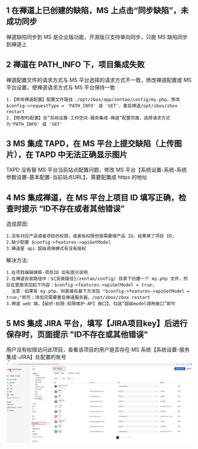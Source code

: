 ## 1 在禅道上已创建的缺陷，MS 上点击“同步缺陷”，未成功同步
禅道缺陷同步到 MS 是企业版功能，开源版只支持单向同步，只能 MS 缺陷同步到禅道上

## 2 禅道在 PATH_INFO 下，项目集成失败
禅道配置文件的请求方式与 MS 平台选择的请求方式不一致，修改禅道配置或 MS 平台设置，使禅道请求方式与 MS 平台保持一致
```
1.【修改禅道配置】配置文件路径：/opt/zbox/app/zentao/config/my.php，修改 $config->requestType = 'PATH_INFO' 或 'GET'，重启禅道/opt/zbox/zbox restart
2.【修改MS配置】在“系统设置-工作空间-服务集成-禅道”配置页面，选择请求方式为'PATH_INFO' 或 'GET'
```

## 3 MS 集成 TAPD，在 MS 平台上提交缺陷（上传图片），在 TAPD 中无法正确显示图片
TAPD 没有替 MS 平台当前站点配置问题，修改 MS 平台【系统设置-系统-系统参数设置-基本配置-当前站点URL】，需要配置成 https 的地址

## 4 MS 集成禅道，在 MS 平台上项目 ID 填写正确，检查时提示 “ID不存在或者其他错误”
造成原因:
```
1.没有对应产品或者项目的权限，或者有权限但是需要填产品 ID，结果填了项目 ID;
2.缺少配置 $config->features->apiGetModel
3.襌道里 api 超级调用模式有没有授权
```
解决方法:
```
1.在项目编辑弹框-项目ID 后有提示说明
2.在禅道安装路径中：${安装路径}/zentao/config/ 目录下创建一个 my.php 文件，然后在里面添加如下内容：$config->features->apiGetModel = true;
  注意：如果有 my.php，则直接在最下方添加 "$config->features->apiGetModel = true;"即可；添加完需要重启禅道服务器，/opt/zbox/zbox restart
3.禅道 web 端，【组织-权限-权限维护-API 接口】，勾选“超级model调用接口”即可
```
## 5 MS 集成 JIRA 平台，填写【JIRA项目key】后进行保存时，页面提示 "ID不存在或其他错误"
用户没有权限访问此项目，查看该项目的用户是否存在 MS 系统【系统设置-服务集成-JIRA】处配置的账号
![! JIRA](../img/faq/服务集成JIRA.png)

